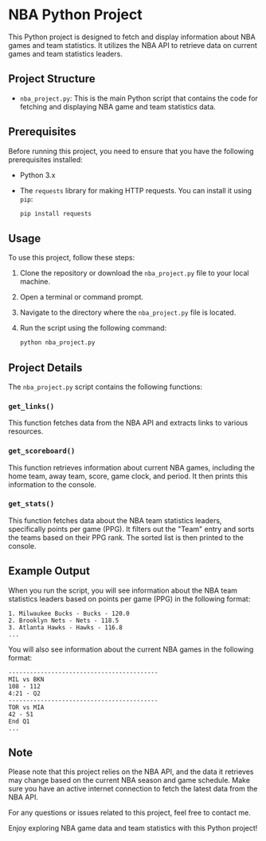# NBA Python Project

This Python project is designed to fetch and display information about NBA games and team statistics. It utilizes the NBA API to retrieve data on current games and team statistics leaders.

## Project Structure

- `nba_project.py`: This is the main Python script that contains the code for fetching and displaying NBA game and team statistics data.

## Prerequisites

Before running this project, you need to ensure that you have the following prerequisites installed:

- Python 3.x
- The `requests` library for making HTTP requests. You can install it using `pip`:

  ```bash
  pip install requests
  ```

## Usage

To use this project, follow these steps:

1. Clone the repository or download the `nba_project.py` file to your local machine.

2. Open a terminal or command prompt.

3. Navigate to the directory where the `nba_project.py` file is located.

4. Run the script using the following command:

   ```bash
   python nba_project.py
   ```

## Project Details

The `nba_project.py` script contains the following functions:

### `get_links()`

This function fetches data from the NBA API and extracts links to various resources.

### `get_scoreboard()`

This function retrieves information about current NBA games, including the home team, away team, score, game clock, and period. It then prints this information to the console.

### `get_stats()`

This function fetches data about the NBA team statistics leaders, specifically points per game (PPG). It filters out the "Team" entry and sorts the teams based on their PPG rank. The sorted list is then printed to the console.

## Example Output

When you run the script, you will see information about the NBA team statistics leaders based on points per game (PPG) in the following format:

```
1. Milwaukee Bucks - Bucks - 120.0
2. Brooklyn Nets - Nets - 118.5
3. Atlanta Hawks - Hawks - 116.8
...
```

You will also see information about the current NBA games in the following format:

```
------------------------------------------
MIL vs BKN
108 - 112
4:21 - Q2
------------------------------------------
TOR vs MIA
42 - 51
End Q1
...
```

## Note

Please note that this project relies on the NBA API, and the data it retrieves may change based on the current NBA season and game schedule. Make sure you have an active internet connection to fetch the latest data from the NBA API.

For any questions or issues related to this project, feel free to contact me.

Enjoy exploring NBA game data and team statistics with this Python project!
